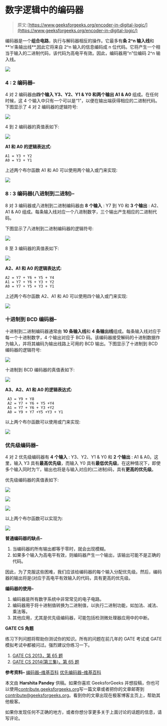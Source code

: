 # 数字逻辑中的编码器

> 原文:[https://www.geeksforgeeks.org/encoder-in-digital-logic/](https://www.geeksforgeeks.org/encoder-in-digital-logic/)

编码器是一个**组合电路**，执行与解码器相反的操作。它最多有**条 2^n 输入线**和**‘n’条输出线**,因此它将来自 2^n 输入的信息编码成 n 位代码。它将产生一个相当于输入的二进制代码，该代码为高电平有效。因此，编码器用“n”位编码 2^n 输入线。

![](img/3dfe307880e2d03a006c6fa7799e459e.png)

### 4 : 2 编码器–

4 对 2 编码器由**四个输入 Y3、Y2、Y1 & Y0 和两个输出 A1 & A0** 组成。在任何时候，这 4 个输入中只有一个可以是“1”，以便在输出端获得相应的二进制代码。下图显示了 4 对 2 编码器的逻辑符号:

![](img/4b6ca98cb5ebbeb2dcc73adf78cab0ff.png)

4 到 2 编码器的真值表如下:

![](img/84c09aae2e4c2af06a1f71f56eaaffa4.png)

**A1 和 A0 的逻辑表达式:**

```
A1 = Y3 + Y2
A0 = Y3 + Y1

```

上述两个布尔函数 A1 和 A0 可以使用两个输入或门来实现:

![](img/26c772d3c155b86eea605398ba15c8e7.png)

### 8 : 3 编码器(八进制到二进制)–

8 对 3 编码器或八进制到二进制编码器由 **8 个输入** : Y7 到 Y0 和 **3 个输出** : A2、A1 & A0 组成。每条输入线对应一个八进制数字，三个输出产生相应的二进制代码。

下图显示了八进制到二进制编码器的逻辑符号:

![](img/c2a2a2923bad9237cb0c3f55a97bcd6e.png)

8 至 3 编码器的真值表如下:

![](img/6107f817b2cea073b0930cf378945890.png)

**A2、A1 和 A0 的逻辑表达式:**

```
A2 = Y7 + Y6 + Y5 + Y4
A1 = Y7 + Y6 + Y3 + Y2
A0 = Y7 + Y5 + Y3 + Y1

```

上述两个布尔函数 A2、A1 和 A0 可以使用四个输入或门来实现:

![](img/e447323b3b0b072561799f5c3d04aaa4.png)

### 十进制到 BCD 编码器–

十进制到二进制编码器通常由 **10 条输入线**和 **4 条输出线**组成。每条输入线对应于每一个十进制数字，4 个输出对应于 BCD 码。该编码器接受解码的十进制数据作为输入，并将其编码为输出线路上可用的 BCD 输出。下图显示了十进制到 BCD 编码器的逻辑符号:

![](img/2c0acbaa8f0742cb2da0fcda155ccab7.png)

十进制到 BCD 编码器的真值表如下:

![](img/2b22e3d422e2af44f5cb635475d6e175.png)

**A3、A2、A1 和 A0 的逻辑表达式:**

```
 A3 = Y9 + Y8
 A2 = Y7 + Y6 + Y5 +Y4
 A1 = Y7 + Y6 + Y3 +Y2
 A0 = Y9 + Y7 +Y5 +Y3 + Y1

```

以上两个布尔函数可以使用或门来实现:

![](img/2022e284b194c72bb93c756924503ef3.png)

### 优先级编码器–

4 对 2 优先级编码器有 **4 个输入** : Y3、Y2、Y1 & Y0 和 **2 个输出** : A1 & A0。这里，输入 Y3 具有**最高优先级**，而输入 Y0 具有**最低优先级**。在这种情况下，即使多个输入同时为‘1’，输出也将是与输入对应的(二进制)码，具有**更高的优先级**。

优先级编码器的真值表如下:

![](img/88605f22ebcc557b57b9327b7328ee77.png)

![](img/3ca59c60efb87accc186702c4d6fe342.png)

![](img/831b52d3084576dfa4b6ce4f11bf3a66.png)

以上两个布尔函数可以实现为:

![](img/a8a7f82c359b348df2d756e461f69927.png)

**普通编码器的缺点–**

1.  当编码器的所有输出都等于零时，就会出现模糊。
2.  如果多个输入为高电平有效，则编码器产生一个输出，该输出可能不是正确的代码。

因此，为了克服这些困难，我们应该给编码器的每个输入分配优先级。然后，编码器的输出将是(对应于高电平有效输入的代码，具有更高的优先级。

**编码器的使用–**

1.  编码器是所有数字系统中非常常见的电子电路。
2.  编码器用于将十进制值转换为二进制值，以执行二进制功能，如加法、减法、乘法等。
3.  其他应用，尤其是优先级编码器，可能包括检测微处理器应用中的中断。

**GATE CS 角题**

练习下列问题将帮助你测试你的知识。所有的问题在前几年的 GATE 考试或 GATE 模拟考试中都被问过。强烈建议你练习一下。

1.  [GATE CS 2013，第 65 题](https://www.geeksforgeeks.org/gate-gate-cs-2013-question-5/)
2.  [GATE CS 2014(第三集)，第 65 题](https://www.geeksforgeeks.org/gate-gate-cs-2014-set-3-question-18/)

**参考资料–**
[编码器–维基百科](https://en.wikipedia.org/wiki/Encoder_(digital))
[优先编码器–维基百科](https://en.wikipedia.org/wiki/Priority_encoder)

本文由 **Harshita Pandey** 供稿。如果你喜欢 GeeksforGeeks 并想投稿，你也可以使用[contribute.geeksforgeeks.org](http://www.contribute.geeksforgeeks.org)写一篇文章或者把你的文章邮寄到 contribute@geeksforgeeks.org。看到你的文章出现在极客博客主页上，帮助其他极客。

如果你发现任何不正确的地方，或者你想分享更多关于上面讨论的话题的信息，请写评论。